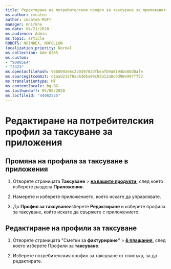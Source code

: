 ```yaml
---
title: Редактиране на потребителския профил за таксуване за приложения
ms.author: cmcatee
author: cmcatee-MSFT
manager: mnirkhe
ms.date: 04/21/2020
ms.audience: Admin
ms.topic: article
ROBOTS: NOINDEX, NOFOLLOW
localization_priority: Normal
ms.collection: Adm_O365
ms.custom:
- "9000564"
- "2423"
ms.openlocfilehash: 98b8092e6c22039703dfbeafb9a8194b688d0afe
ms.sourcegitcommit: d1aad215f8aa636ba89c93a13a0c9d90e997f752
ms.translationtype: MT
ms.contentlocale: bg-BG
ms.lasthandoff: 05/06/2020
ms.locfileid: "44062525"
---
```

# <a name="edit-billing-profile-for-apps"></a>Редактиране на потребителския профил за таксуване за приложения

## <a name="to-change-the-billing-profile-on-apps"></a>Промяна на профила за таксуване в приложения

1. Отворете страницата **Таксуване** > **[на вашите продукти,](https://go.microsoft.com/fwlink/p/?linkid=842054)** след което изберете раздела **Приложения.**

2. Намерете и изберете приложението, което искате да управлявате.  

3. До **Профил за таксуване**изберете **Редактиране** и изберете профила за таксуване, който искате да свържете с приложението.

## <a name="edit-billing-profiles"></a>Редактиране на профили за таксуване

1. Отворете страницата "Сметки за **фактуриране"** > **[& плащания,](https://go.microsoft.com/fwlink/p/?linkid=848039)** след което изберете Профили за **таксуване**.

2. Изберете потребителския профил за таксуване от списъка, за да редактирате.